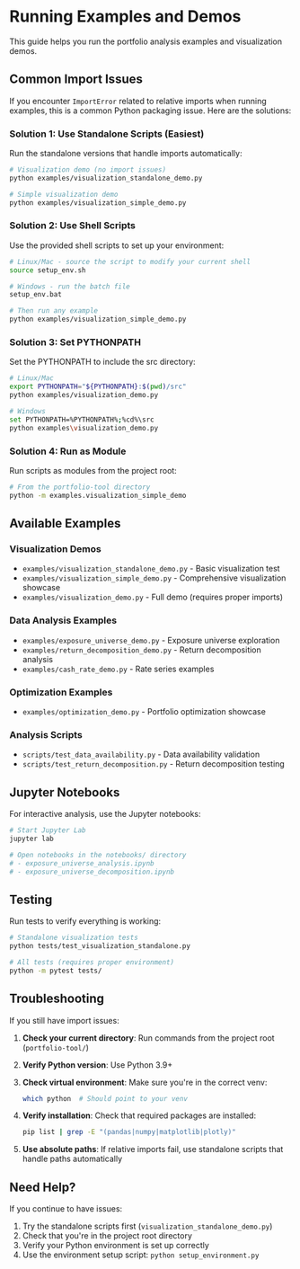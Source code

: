 # Running Examples and Demos

This guide helps you run the portfolio analysis examples and visualization demos.

## Common Import Issues

If you encounter `ImportError` related to relative imports when running examples, this is a common Python packaging issue. Here are the solutions:

### Solution 1: Use Standalone Scripts (Easiest)

Run the standalone versions that handle imports automatically:

```bash
# Visualization demo (no import issues)
python examples/visualization_standalone_demo.py

# Simple visualization demo 
python examples/visualization_simple_demo.py
```

### Solution 2: Use Shell Scripts

Use the provided shell scripts to set up your environment:

```bash
# Linux/Mac - source the script to modify your current shell
source setup_env.sh

# Windows - run the batch file  
setup_env.bat

# Then run any example
python examples/visualization_simple_demo.py
```

### Solution 3: Set PYTHONPATH

Set the PYTHONPATH to include the src directory:

```bash
# Linux/Mac
export PYTHONPATH="${PYTHONPATH}:$(pwd)/src"
python examples/visualization_demo.py

# Windows
set PYTHONPATH=%PYTHONPATH%;%cd%\src
python examples\visualization_demo.py
```

### Solution 4: Run as Module

Run scripts as modules from the project root:

```bash
# From the portfolio-tool directory
python -m examples.visualization_simple_demo
```

## Available Examples

### Visualization Demos
- `examples/visualization_standalone_demo.py` - Basic visualization test
- `examples/visualization_simple_demo.py` - Comprehensive visualization showcase  
- `examples/visualization_demo.py` - Full demo (requires proper imports)

### Data Analysis Examples  
- `examples/exposure_universe_demo.py` - Exposure universe exploration
- `examples/return_decomposition_demo.py` - Return decomposition analysis
- `examples/cash_rate_demo.py` - Rate series examples

### Optimization Examples
- `examples/optimization_demo.py` - Portfolio optimization showcase

### Analysis Scripts
- `scripts/test_data_availability.py` - Data availability validation
- `scripts/test_return_decomposition.py` - Return decomposition testing

## Jupyter Notebooks

For interactive analysis, use the Jupyter notebooks:

```bash
# Start Jupyter Lab
jupyter lab

# Open notebooks in the notebooks/ directory
# - exposure_universe_analysis.ipynb
# - exposure_universe_decomposition.ipynb
```

## Testing

Run tests to verify everything is working:

```bash
# Standalone visualization tests
python tests/test_visualization_standalone.py

# All tests (requires proper environment)
python -m pytest tests/
```

## Troubleshooting

If you still have import issues:

1. **Check your current directory**: Run commands from the project root (`portfolio-tool/`)

2. **Verify Python version**: Use Python 3.9+ 

3. **Check virtual environment**: Make sure you're in the correct venv:
   ```bash
   which python  # Should point to your venv
   ```

4. **Verify installation**: Check that required packages are installed:
   ```bash
   pip list | grep -E "(pandas|numpy|matplotlib|plotly)"
   ```

5. **Use absolute paths**: If relative imports fail, use standalone scripts that handle paths automatically

## Need Help?

If you continue to have issues:
1. Try the standalone scripts first (`visualization_standalone_demo.py`)
2. Check that you're in the project root directory
3. Verify your Python environment is set up correctly
4. Use the environment setup script: `python setup_environment.py`